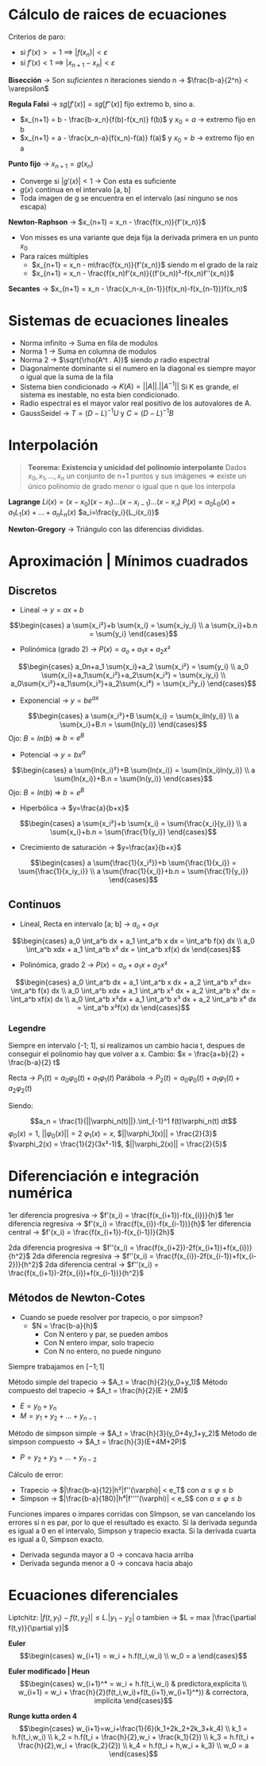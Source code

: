 # Cálculo de raices de ecuaciones
Criterios de paro:
-	si $f'(x) >= 1$   ==>   $|f(x_n)| < \varepsilon$
-	si $f'(x) < 1$   ==>   $|x_{n+1} - x_n| < \varepsilon$

**Bisección** -> Son *suficientes* n iteraciones siendo n -> $\frac{b-a}{2^n} < \varepsilon$

**Regula Falsi** -> $sg[f'(x)] = sg[f''(x)]$ fijo extremo b, sino a.
- $x_{n+1} = b - \frac{b-x_n}{f(b)-f(x_n)} f(b)$ y $x_0 = a$ -> extremo fijo en b
- $x_{n+1} = a - \frac{x_n-a}{f(x_n)-f(a)} f(a)$ y $x_0 = b$ -> extremo fijo en a

**Punto fijo** -> $x_{n+1} = g(x_n)$
- Converge si $|g'(x)| < 1$ -> Con esta es suficiente
- $g(x)$ continua en el intervalo \[a, b]
- Toda imagen de g se encuentra en el intervalo (asi ninguno se nos escapa)

**Newton-Raphson** -> $x_{n+1} = x_n - \frac{f(x_n)}{f'(x_n)}$
- Von misses es una variante que deja fija la derivada primera en un punto $x_0$
- Para raíces múltiples
	-  $x_{n+1} = x_n - m\frac{f(x_n)}{f'(x_n)}$ siendo m el grado de la raíz
	-   $x_{n+1} = x_n - \frac{f(x_n)f'(x_n)}{(f'(x_n))²-f(x_n)f''(x_n)}$

**Secantes** -> $x_{n+1} = x_n - \frac{x_n-x_{n-1}}{f(x_n)-f(x_{n-1})}f(x_n)$ 

# Sistemas de ecuaciones lineales
- Norma infinito -> Suma en fila de modulos
- Norma 1 -> Suma en columna de modulos
- Norma 2 -> $\sqrt{\rho(A^t . A)}$ siendo $\rho$ radio espectral
- Diagonalmente dominante si el numero en la diagonal es siempre mayor o igual que la suma de la fila
- Sistema bien condicionado -> $K(A) = ||A||.||A^{-1}||$ Si K es grande, el sistema es inestable, no esta bien condicionado.
- Radio espectral es el mayor valor real positivo de los autovalores de A.
- GaussSeidel -> $T = (D-L)^{-1} U$ y $C = (D-L)^{-1} B$

# Interpolación
> **Teorema: Existencia y unicidad del polinomio interpolante**
> Dados $x_0,x_1,...,x_n$ un conjunto de n+1 puntos y sus imágenes => existe un único polinomio de grado menor o igual que n que los interpola

**Lagrange**
$Li(x) = (x − x_0 )(x − x_1 ) … (x − x_{i-1} )… (x − x_𝑛 )$
$P(x) = a_0L_0(x) + a_1L_1(x) + ... + a_nL_n(x)$
$a_i=\frac{y_i}{L_i(x_i)}$


**Newton-Gregory** -> Triángulo con las diferencias divididas.

# Aproximación | Mínimos cuadrados
## Discretos
- Lineal -> $y = ax + b$

$$\begin{cases}
  a \sum{x_i²}+b \sum{x_i} = \sum{x_iy_i} \\
  a \sum{x_i}+b.n = \sum{y_i}    
\end{cases}$$

- Polinómica (grado 2) -> $P(x) = a_o +a_1x + a_2x²$

$$\begin{cases}
  a_0n+a_1 \sum{x_i}+a_2 \sum{x_i²} = \sum{y_i} \\
  a_0 \sum{x_i}+a_1\sum{x_i²}+a_2\sum{x_i³} = \sum{x_iy_i} \\
  a_0\sum{x_i²}+a_1\sum{x_i³}+a_2\sum{x_i⁴} = \sum{x_i²y_i}
\end{cases}$$

- Exponencial -> $y = be^{ax}$

$$\begin{cases}
  a \sum{x_i²}+B \sum{x_i} = \sum{x_iln(y_i)} \\
  a \sum{x_i}+B.n = \sum{ln(y_i)}    
\end{cases}$$
Ojo: $B = ln(b)$ => $b = e^B$

- Potencial -> $y = bx^a$

$$\begin{cases}
  a \sum{ln(x_i)²}+B \sum{ln(x_i)} = \sum{ln(x_i)ln(y_i)} \\
  a \sum{ln(x_i)}+B.n = \sum{ln(y_i)}    
\end{cases}$$
Ojo: $B = ln(b)$ => $b = e^B$

- Hiperbólica -> $y=\frac{a}{b+x}$

$$\begin{cases}
  a \sum{x_i²}+b \sum{x_i} = \sum{\frac{x_i}{y_i}} \\
  a \sum{x_i}+b.n = \sum{\frac{1}{y_i}}    
\end{cases}$$

- Crecimiento de saturación -> $y=\frac{ax}{b+x}$

$$\begin{cases}
  a \sum{\frac{1}{x_i²}}+b \sum{\frac{1}{x_i}} = \sum{\frac{1}{x_iy_i}} \\
  a \sum{\frac{1}{x_i}}+b.n = \sum{\frac{1}{y_i}}    
\end{cases}$$

## Continuos
- Lineal, Recta en intervalo \[a; b] -> $a_o + a_1x$

$$\begin{cases}
  a_0 \int_a^b dx + a_1 \int_a^b x dx = \int_a^b f(x) dx \\
  a_0 \int_a^b xdx + a_1 \int_a^b x² dx = \int_a^b xf(x) dx    
\end{cases}$$

- Polinómica, grado 2 ->  $P(x) = a_o +a_1x + a_2x²$

$$\begin{cases}
  a_0 \int_a^b dx + a_1 \int_a^b x dx + a_2 \int_a^b x² dx= \int_a^b f(x) dx \\
  a_0 \int_a^b xdx + a_1 \int_a^b x² dx + a_2 \int_a^b x³ dx = \int_a^b xf(x) dx \\
  a_0 \int_a^b x²dx + a_1 \int_a^b x³ dx + a_2 \int_a^b x⁴ dx = \int_a^b x²f(x) dx     
\end{cases}$$

### Legendre 
Siempre en intervalo \[-1; 1], si realizamos un cambio hacia t, despues de conseguir el polinomio hay que volver a x.
Cambio: $x = \frac{a+b}{2} + \frac{b-a}{2}  t$

Recta -> $P_1(t) = a_0\varphi_0(t) + a_1\varphi_1(t)$
Parábola -> $P_2(t) = a_0\varphi_0(t) + a_1\varphi_1(t) + a_2\varphi_2(t)$

Siendo:

$$a_n = \frac{1}{||\varphi_n(t)||}.\int_{-1}^1 f(t)\varphi_n(t)  dt$$
$\varphi_0(x) = 1$, $||\varphi_0(x)|| = 2$
$\varphi_1(x) = x$, $||\varphi_1(x)|| = \frac{2}{3}$
$\varphi_2(x) = \frac{1}{2}(3x²-1)$, $||\varphi_2(x)|| = \frac{2}{5}$

# Diferenciación e integración numérica
1er diferencia progresiva -> $f'(x_i) = \frac{f(x_{i+1})-f(x_{i})}{h}$
1er diferencia regresiva -> $f'(x_i) = \frac{f(x_{i})-f(x_{i-1})}{h}$
1er diferencia central -> $f'(x_i) = \frac{f(x_{i+1})-f(x_{i-1})}{2h}$

2da diferencia progresiva -> $f''(x_i) = \frac{f(x_{i+2})-2f(x_{i+1})+f(x_{i})}{h^2}$
2da diferencia regresiva -> $f''(x_i) = \frac{f(x_{i})-2f(x_{i-1})+f(x_{i-2})}{h^2}$
2da diferencia central -> $f''(x_i) = \frac{f(x_{i+1})-2f(x_{i})+f(x_{i-1})}{h^2}$

## Métodos de Newton-Cotes
- Cuando se puede resolver por trapecio, o por simpson?
	- $N = \frac{b-a}{h}$
		- Con N entero y par, se pueden ambos
		- Con N entero impar, solo trapecio
		- Con N no entero, no puede ninguno

Siempre trabajamos en $[-1; 1]$

Método simple del trapecio -> $A_t = \frac{h}{2}(y_0+y_1)$
Método compuesto del trapecio -> $A_t = \frac{h}{2}(E + 2M)$
-	$E = y_0 + y_n$
-	$M = y_1 + y_2 + ... + y_{n-1}$

Método de simpson simple -> $A_t = \frac{h}{3}(y_0+4y_1+y_2)$
Método de simpson compuesto -> $A_t = \frac{h}{3}(E+4M+2P)$
-	$P = y_2 + y_3 +...+y_{n-2}$

Cálculo de error:
- Trapecio -> $|\frac{b-a}{12}|h²|f''(\varphi)| < e_T$        con   $a \leq \varphi \leq b$
- Simpson -> $|\frac{b-a}{180}|h⁴|f''''(\varphi)| < e_S$        con   $a \leq \varphi \leq b$

Funciones impares o impares corridas con SImpson, se van cancelando los errores si n es par, por lo que el resultado es exacto.
Si la derivada segunda es igual a 0 en el intervalo, Simpson y trapecio exacta.
Si la derivada cuarta es igual a 0, Simpson exacto.
- Derivada segunda mayor a 0 -> concava hacia arriba
- Derivada segunda menor a 0 -> concava hacia abajo

# Ecuaciones diferenciales
Liptchitz: $|f(t,y_1) - f(t,y_2)| ≤ L.|y_1 - y_2|$
o tambien -> $L = max |\frac{\partial f(t,y)}{\partial y}|$

**Euler** 
$$\begin{cases}
  w_{i+1} = w_i + h.f(t_i,w_i) \\
  w_0 = a
\end{cases}$$

**Euler modificado | Heun**
$$\begin{cases}
  w_{i+1}^* = w_i + h.f(t_i,w_i) & predictora,explícita \\
  w_{i+1} = w_i + \frac{h}{2}(f(t_i,w_i)+f(t_{i+1},w_{i+1}^*)) & correctora, implícita
\end{cases}$$

**Runge kutta orden 4**
$$\begin{cases}
  w_{i+1}=w_i+\frac{1}{6}(k_1+2k_2+2k_3+k_4) \\
  k_1 = h.f(t_i,w_i) \\
  k_2 = h.f(t_i + \frac{h}{2},w_i + \frac{k_1}{2}) \\
  k_3 = h.f(t_i + \frac{h}{2},w_i + \frac{k_2}{2}) \\
  k_4 = h.f(t_i + h,w_i + k_3) \\
  w_0 = a
\end{cases}$$